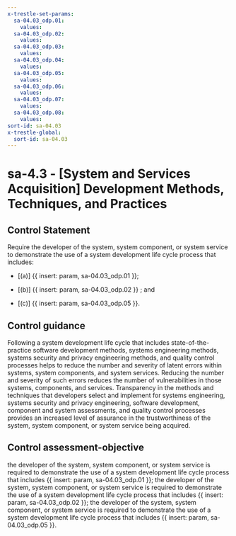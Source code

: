 ```yaml
---
x-trestle-set-params:
  sa-04.03_odp.01:
    values:
  sa-04.03_odp.02:
    values:
  sa-04.03_odp.03:
    values:
  sa-04.03_odp.04:
    values:
  sa-04.03_odp.05:
    values:
  sa-04.03_odp.06:
    values:
  sa-04.03_odp.07:
    values:
  sa-04.03_odp.08:
    values:
sort-id: sa-04.03
x-trestle-global:
  sort-id: sa-04.03
---
```


# sa-4.3 - \[System and Services Acquisition\] Development Methods, Techniques, and Practices

## Control Statement

Require the developer of the system, system component, or system service to demonstrate the use of a system development life cycle process that includes:

- \[(a)\] {{ insert: param, sa-04.03_odp.01 }};

- \[(b)\] {{ insert: param, sa-04.03_odp.02 }} ; and

- \[(c)\] {{ insert: param, sa-04.03_odp.05 }}.

## Control guidance

Following a system development life cycle that includes state-of-the-practice software development methods, systems engineering methods, systems security and privacy engineering methods, and quality control processes helps to reduce the number and severity of latent errors within systems, system components, and system services. Reducing the number and severity of such errors reduces the number of vulnerabilities in those systems, components, and services. Transparency in the methods and techniques that developers select and implement for systems engineering, systems security and privacy engineering, software development, component and system assessments, and quality control processes provides an increased level of assurance in the trustworthiness of the system, system component, or system service being acquired.

## Control assessment-objective

the developer of the system, system component, or system service is required to demonstrate the use of a system development life cycle process that includes {{ insert: param, sa-04.03_odp.01 }};
the developer of the system, system component, or system service is required to demonstrate the use of a system development life cycle process that includes {{ insert: param, sa-04.03_odp.02 }};
the developer of the system, system component, or system service is required to demonstrate the use of a system development life cycle process that includes {{ insert: param, sa-04.03_odp.05 }}.
